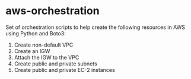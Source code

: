 # aws-orchestration

Set of orchestration scripts to help create the following resources in AWS using Python and Boto3:
1. Create non-default VPC
2. Create an IGW
3. Attach the IGW to the VPC
4. Create public and private subnets
5. Create public and private EC-2 instances
